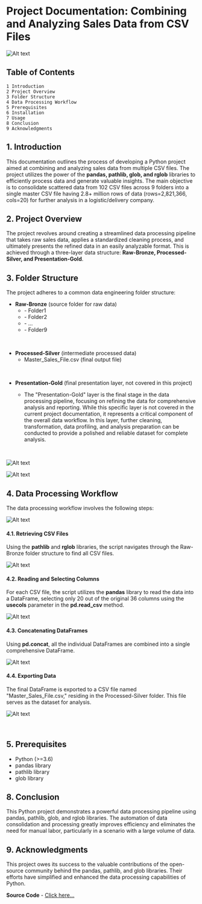 # Project Documentation: Combining and Analyzing Sales Data from CSV Files

![Alt text](images/combine_csvs.png)
## Table of Contents
    1 Introduction
    2 Project Overview
    3 Folder Structure
    4 Data Processing Workflow
    5 Prerequisites
    6 Installation
    7 Usage
    8 Conclusion
    9 Acknowledgments

## 1. Introduction
This documentation outlines the process of developing a Python project aimed at combining and analyzing sales data from multiple CSV files. The project utilizes the power of the **pandas, pathlib, glob, and rglob** libraries to efficiently process data and generate valuable insights. The main objective is to consolidate scattered data from 102 CSV files across 9 folders into a single master CSV file having 2.8+ million rows of data (rows=2,821,366, cols=20) for further analysis in a logistic/delivery company.

## 2. Project Overview
The project revolves around creating a streamlined data processing pipeline that takes raw sales data, applies a standardized cleaning process, and ultimately presents the refined data in an easily analyzable format. This is achieved through a three-layer data structure: **Raw-Bronze, Processed-Silver, and Presentation-Gold**.

## 3. Folder Structure
The project adheres to a common data engineering folder structure:

-   **Raw-Bronze** (source folder for raw data)
    <ul>
    <li>    - Folder1</li>
    <li>    - Folder2</li>
    <li>    - ...</li>
    <li>    - Folder9</li>
    </ul>

<br>

-   **Processed-Silver** (intermediate processed data)
    -   Master_Sales_File.csv (final output file)
<br>


-   **Presentation-Gold** (final presentation layer, not covered in this project)

    -   The "Presentation-Gold" layer is the final stage in the data processing pipeline, focusing on refining the data for comprehensive analysis and reporting. While this specific layer is not covered in the current project documentation, it represents a critical component of the overall data workflow. In this layer, further cleaning, transformation, data profiling, and analysis preparation can be conducted to provide a polished and reliable dataset for complete analysis.

<br>


![Alt text](images/folder_struct_layers.png)

![Alt text](images/folder_struct.png)


## 4. Data Processing Workflow
The data processing workflow involves the following steps:

![Alt text](code_snippets/libraries.png)

#### 4.1. Retrieving CSV Files
Using the **pathlib** and **rglob** libraries, the script navigates through the Raw-Bronze folder structure to find all CSV files.

![Alt text](code_snippets/rglob.png)

#### 4.2. Reading and Selecting Columns
For each CSV file, the script utilizes the **pandas** library to read the data into a DataFrame, selecting only 20 out of the original 36 columns using the **usecols** parameter in the **pd.read_csv** method.

![Alt text](code_snippets/loop.png)

#### 4.3. Concatenating DataFrames
Using **pd.concat**, all the individual DataFrames are combined into a single comprehensive DataFrame.

![Alt text](code_snippets/concat.png)

#### 4.4. Exporting Data
The final DataFrame is exported to a CSV file named "Master_Sales_File.csv," residing in the Processed-Silver folder. This file serves as the dataset for analysis.

![Alt text](code_snippets/export-csv.png)

<br>

## 5. Prerequisites
-   Python (>=3.6)
-   pandas library
-   pathlib library
-   glob library


## 8. Conclusion
This Python project demonstrates a powerful data processing pipeline using pandas, pathlib, glob, and rglob libraries. The automation of data consolidation and processing greatly improves efficiency and eliminates the need for manual labor, particularly in a scenario with a large volume of data.

## 9. Acknowledgments
This project owes its success to the valuable contributions of the open-source community behind the pandas, pathlib, and glob libraries. Their efforts have simplified and enhanced the data processing capabilities of Python.

**Source Code** - [Click here...](code_snippets/source-code.pdf)